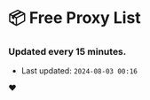 # :package: Free Proxy List
### Updated every 15 minutes.

- Last updated: `2024-08-03 00:16`

:heart:
